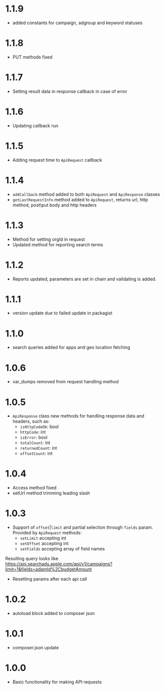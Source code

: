 # 1.1.9
 - added constants for campaign, adgroup and keyword statuses

# 1.1.8
 - PUT methods fixed

# 1.1.7
 - Setting result data in response callback in case of error

# 1.1.6 
 - Updating callback run

# 1.1.5
 - Adding request time to `ApiRequest` callback

# 1.1.4
 - `addCallback` method added to both `ApiRequest` and `ApiResponse` classes
 - `getLastRequestInfo` method added to `ApiRequest`, returns url, http method, post\put body and http headers

# 1.1.3
 - Method for setting orgId in request
 - Updated method for reporting search terms

# 1.1.2
 - Reports updated, parameters are set in chain and validating is added.

# 1.1.1
 - version update due to failed update in packagist

# 1.1.0
 - search queries added for apps and geo location fetching

# 1.0.6
 - var_dumps removed from request handling method

# 1.0.5

 - `ApiResponse` class new methods for handling response data and headers, such as:
    - `isHttpCodeOk`: bool
    - `httpCode`: int
    - `isError`: bool
    - `totalCount`: int
    - `returnedCount`: int
    - `offsetCount`: int

# 1.0.4
 - Access method fixed
 - setUrl method trimming leading slash

# 1.0.3
 - Support of `offset`|`limit` and partial selection through `fields` param.
 Provided by `ApiRequest` methods:
      - `setLimit` accepting int
      - `setOffset` accepting int
      - `setFields` accepting array of field names
  
 Resulting query looks like https://api.searchads.apple.com/api/v1/campaigns?limit=1&fields=adamId%2CbudgetAmount
 
 - Resetting params after each api call

# 1.0.2
 - autoload block added to composer json

# 1.0.1
 - composer.json update

# 1.0.0

 - Basic functionality for making API requests